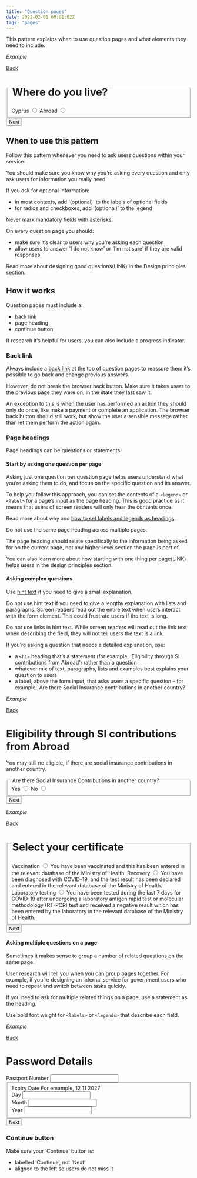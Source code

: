 ```yaml
---
title: "Question pages"
date: 2022-02-01 00:01:02Z
tags: "pages"
---
```

This pattern explains when to use question pages and what elements they need to include. 

*Example*
<div class="govcy-container govcy-p-4  govcy-br-1 govcy-br-standard govcy-mb-4">
<!--beforeMain-->
<section class="govcy-container govcy-mb-4" id="beforeMainContainer">
    <span class="bi bi-chevron-left"></span>
    <a href="#" class="govcy-back-link">Back</a>
</section>
<!--main-->
<main class="govcy-container" id="mainContainer">
    <form action="" class="govcy-form" novalidate>
        <fieldset class="govcy-fieldset govcy-mb-4">
            <legend class="govcy-legend"><h1>Where do you live?</h1></legend>
            <div class="govcy-form-control">
                <label class="govcy-radio">Cyprus
                    <input class="govcy-radio-input" type="radio" name="radio">
                    <span class="govcy-radio-checked" tabindex="1"></span>
                </label>
                <label class="govcy-radio">Abroad
                    <input class="govcy-radio-input" type="radio" name="radio">
                    <span class="govcy-radio-checked" tabindex="2"></span>
                </label>
            </div>
        </fieldset>
    <button type="button" class="govcy-btn-primary govcy-mb-4">Next</button>
    </form>
</main>
</div>

## When to use this pattern
Follow this pattern whenever you need to ask users questions within your service.

You should make sure you know why you’re asking every question and only ask users for information you really need.

If you ask for optional information:
- in most contexts, add ‘(optional)’ to the labels of optional fields
- for radios and checkboxes, add ‘(optional)’ to the legend

Never mark mandatory fields with asterisks.

On every question page you should:
- make sure it’s clear to users why you’re asking each question
- allow users to answer ‘I do not know’ or ‘I’m not sure’ if they are valid responses

Read more about designing good questions(LINK) in the Design principles section.

## How it works
Question pages must include a:
- back link
- page heading
- continue button

If research it’s helpful for users, you can also include a progress indicator.

### Back link
Always include a [back link](../../components/back_link) at the top of question pages to reassure them it’s possible to go back and change previous answers.

However, do not break the browser back button. Make sure it takes users to the previous page they were on, in the state they last saw it.

An exception to this is when the user has performed an action they should only do once, like make a payment or complete an application. The browser back button should still work, but show the user a sensible message rather than let them perform the action again.

### Page headings
Page headings can be questions or statements.

#### Start by asking one question per page
Asking just one question per question page helps users understand what you’re asking them to do, and focus on the specific question and its answer.

To help you follow this approach, you can set the contents of a `<legend>` or `<label>` for a page’s input as the page heading. This is good practice as it means that users of screen readers will only hear the contents once.

Read more about why and [how to set labels and legends as headings](../labels_and_legend_headings).

Do not use the same page heading across multiple pages.

The page heading should relate specifically to the information being asked for on the current page, not any higher-level section the page is part of.

You can also learn more about how starting with one thing per page(LINK) helps users in the design principles section. 

#### Asking complex questions
Use [hint text](../hint_text) if you need to give a small explanation. 

Do not use hint text if you need to give a lengthy explanation with lists and paragraphs. Screen readers read out the entire text when users interact with the form element. This could frustrate users if the text is long.

Do not use links in hint text. While screen readers will read out the link text when describing the field, they will not tell users the text is a link.

If you’re asking a question that needs a detailed explanation, use:
- a `<h1>` heading that’s a statement (for example, ‘Eligibility through SI contributions from Abroad’) rather than a question
- whatever mix of text, paragraphs, lists and examples best explains your question to users
- a label, above the form input, that asks users a specific question – for example, ‘Are there Social Insurance contributions in another country?’

*Example*
<div class="govcy-container govcy-p-4  govcy-br-1 govcy-br-standard govcy-mb-4">
<!--beforeMain-->
<section class="govcy-container govcy-mb-4" id="beforeMainContainer">
    <span class="bi bi-chevron-left"></span>
    <a href="#" class="govcy-back-link">Back</a>
</section>
<!--main-->
<main class="govcy-container" id="mainContainer">
    <h1>Eligibility through SI contributions from Abroad</h1>
    <p>You may still ne eligible, if there are social insurance contributions in another country.</p>
    <form action="" class="govcy-form" novalidate>
        <fieldset class="govcy-fieldset govcy-mb-4">
            <legend class="govcy-legend">Are there Social Insurance Contributions in another country?</legend>
            <div class="govcy-form-control">
                <label class="govcy-radio">Yes
                    <input class="govcy-radio-input" type="radio" name="radio">
                    <span class="govcy-radio-checked" tabindex="1"></span>
                </label>
                <label class="govcy-radio">No
                    <input class="govcy-radio-input" type="radio" name="radio">
                    <span class="govcy-radio-checked" tabindex="2"></span>
                </label>
            </div>
        </fieldset>
    <button type="button" class="govcy-btn-primary govcy-mb-4">Next</button>
    </form>
</main>
</div>

*Example*
<div class="govcy-container govcy-p-4  govcy-br-1 govcy-br-standard govcy-mb-4">
<!--beforeMain-->
<section class="govcy-container govcy-mb-4" id="beforeMainContainer">
    <span class="bi bi-chevron-left"></span>
    <a href="#" class="govcy-back-link">Back</a>
</section>
<!--main-->
<main class="govcy-container" id="mainContainer">
    <form action="" class="govcy-form" novalidate>
        <fieldset class="govcy-fieldset">
            <legend class="govcy-legend"><h1>Select your certificate</h1></legend>
            <div class="govcy-form-control">
                <label class="govcy-radio">Vaccination
                    <input class="govcy-radio-input" type="radio" name="radio">
                    <span class="govcy-radio-checked" tabindex="1"></span>
                    <span class="govcy-hint govcy-mt-2">You have been vaccinated and this has been entered in the relevant database of the Ministry of Health.</span>
                </label>
                <label class="govcy-radio">Recovery
                    <input class="govcy-radio-input" type="radio" name="radio">
                    <span class="govcy-radio-checked" tabindex="2"></span>
                    <span class="govcy-hint govcy-mt-2">You have been diagnosed with COVID-19, and the test result has been declared and entered in the relevant database of the Ministry of Health.</span>
                </label>
                <label class="govcy-radio">Laboratory testing
                    <input class="govcy-radio-input" type="radio" name="radio">
                    <span class="govcy-radio-checked" tabindex="3"></span>
                    <span class="govcy-hint govcy-mt-2">You have been tested during the last 7 days for COVID-19 after undergoing a laboratory antigen rapid test or molecular methodology (RT-PCR) test and received a negative result which has been entered by the laboratory in the relevant database of the Ministry of Health.</span>
                </label>
            </div>
        </fieldset>
        <button type="button" class="govcy-btn-primary govcy-mb-4">Next</button>
    </form>
</main>
</div>

#### Asking multiple questions on a page
Sometimes it makes sense to group a number of related questions on the same page.

User research will tell you when you can group pages together. For example, if you’re designing an internal service for government users who need to repeat and switch between tasks quickly.

If you need to ask for multiple related things on a page, use a statement as the heading.

Use bold font weight for `<labels>` or `<legends>` that describe each field.

*Example*
<div class="govcy-container govcy-p-4  govcy-br-1 govcy-br-standard govcy-mb-4">
<!--beforeMain-->
<section class="govcy-container govcy-mb-4" id="beforeMainContainer">
    <span class="bi bi-chevron-left"></span>
    <a href="#" class="govcy-back-link">Back</a>
</section>
<!--main-->
<main class="govcy-container" id="mainContainer">
    <h1>Password Details</h1>
    <form action="" class="govcy-form" novalidate>
        <div class="govcy-form-control govcy-mb-4">
        <label class="govcy-label" for="input">Passport Number</label>
        <input type="text" class="govcy-text-input" spellcheck="false" pattern="[0-9]*" inputmode="numeric">
    </div>
    <fieldset class="govcy-fieldset govcy-mb-4">
        <div class="govcy-form-control">
            <label class="govcy-label govcy-mb-1" for="">Expiry Date</label>
            <span class="govcy-hint govcy-mb-3">For emample, 12 11 2027</span>
            <div class="govcy-d-flex">
                <div class="govcy-d-block">
                    <label class="govcy-label govcy-mb-1 govcy-fw-normal govcy-mb-2" for="">Day</label>
                    <input class="govcy-text-input govcy-text-input-char_3 govcy-p-2" placeholder="" maxlength="2" type="text" maxlength="2" pattern="[0-9]*" inputmode="numeric">
                </div>
                <div class="govcy-d-block govcy-ml-2">
                    <label class="govcy-label govcy-mb-1 govcy-fw-normal govcy-mb-2" for="">Month</label>
                    <input class="govcy-text-input govcy-text-input-char_3 govcy-p-2" placeholder="" maxlength="2" type="text" maxlength="2" pattern="[0-9]*" inputmode="numeric">
                </div>
                <div class="govcy-d-block govcy-ml-2">
                    <label class="govcy-label govcy-mb-1 govcy-fw-normal govcy-mb-2" for="">Year</label>
                    <input class="govcy-text-input govcy-text-input-char_6 govcy-p-3" placeholder="" maxlength="4" type="text" maxlength="2" pattern="[0-9]*" inputmode="numeric">
                </div>
            </div>
        </div>
    </fieldset>    
    <button type="button" class="govcy-btn-primary govcy-mb-4">Next</button>
    </form>
</main>
</div>

### Continue button
Make sure your ‘Continue’ button is:
- labelled ‘Continue’, not ‘Next’
- aligned to the left so users do not miss it
